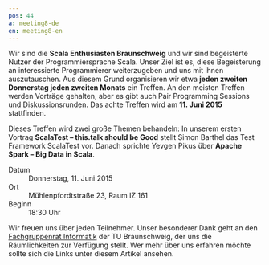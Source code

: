 ```yaml
---
pos: 44
a: meeting8-de
en: meeting8-en
---
```


Wir sind die **Scala Enthusiasten Braunschweig** und wir sind begeisterte Nutzer der Programmiersprache Scala.
Unser Ziel ist es, diese Begeisterung an interessierte Programmierer weiterzugeben und uns mit ihnen auszutauschen.
Aus diesem Grund organisieren wir etwa **jeden zweiten Donnerstag jeden zweiten Monats** ein Treffen.
An den meisten Treffen werden Vorträge gehalten, aber es gibt auch Pair Programming Sessions und Diskussionsrunden.
Das achte Treffen wird am **11. Juni 2015** stattfinden.

Dieses Treffen wird zwei große Themen behandeln:
In unserem ersten Vortrag **ScalaTest – this.talk should be Good** stellt Simon Barthel das Test Framework ScalaTest vor.
Danach sprichte Yevgen Pikus über **Apache Spark – Big Data in Scala**.

<dl>
    <dt>Datum</dt><dd>Donnerstag, 11. Juni 2015</dd>
    <dt>Ort</dt><dd>Mühlenpfordtstraße 23, Raum IZ 161</dd>
    <dt>Beginn</dt><dd>18:30 Uhr</dd>
</dl>

Wir freuen uns über jeden Teilnehmer.
Unser besonderer Dank geht an den [Fachgruppenrat Informatik](http://fginfo.cs.tu-bs.de) der TU Braunschweig, der uns die Räumlichkeiten zur Verfügung stellt. 
Wer mehr über uns erfahren möchte sollte sich die Links unter diesem Artikel ansehen.